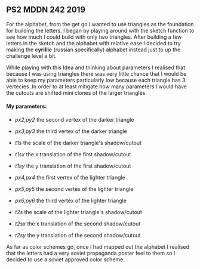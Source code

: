 ## PS2 MDDN 242 2019

For the alphabet, from the get go I wanted to use triangles as the foundation for building the letters. I began by playing around with the sketch function to see how much I could build with only two triangles. After building a few letters in the sketch and the alphabet with relative ease I decided to try making the **cyrillic** (russian specifically) alphabet instead just to up the challenge level a bit. 

While playing with this Idea and thinking about parameters I realised that because I was using triangles there was very little chance that I would be able to keep my parameters particularly low because each triangle has 3 vertecies .In order to at least mitigate how many parameters I would have the cutouts are shifted mini clones of the larger triangles. 

#### My parameters:

- *px2,py2* the second vertex of the darker triangle
- *px3,py3* the third vertex of the darker triangle

- *t1s* the scale of the darker triangle's shadow/cutout
- *t1sx* the x translation of the first shadow/cutout
- *t1sy* the y translation of the first shadow/cutout

- *px4,px4* the first vertex of the lighter triangle
- *px5,py5* the second vertex of the lighter triangle
- *px6,py6* the third vertex of the lighter triangle

- *t2s* the scale of the lighter triangle's shadow/cutout
- *t2sx* the x translation of the second shadow/cutout
- *t2sy* the y translation of the second shadow/cutout

As far as color schemes go, once I had mapped out the alphabet I realised that the letters had a very soviet propaganda poster feel to them so I decided to use a soviet approved color scheme.